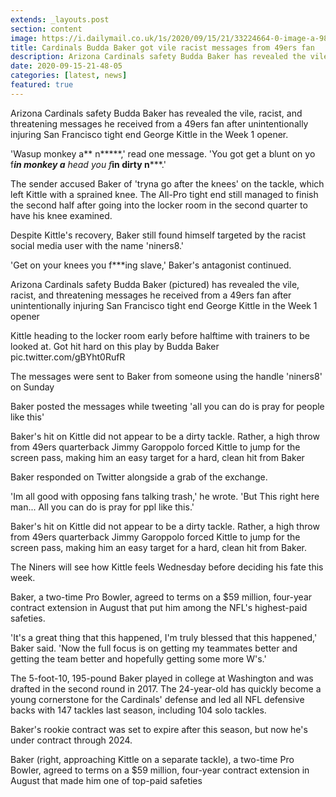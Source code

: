 ```yaml
---
extends: _layouts.post
section: content
image: https://i.dailymail.co.uk/1s/2020/09/15/21/33224664-0-image-a-98_1600201051134.jpg 
title: Cardinals Budda Baker got vile racist messages from 49ers fan 
description: Arizona Cardinals safety Budda Baker has revealed the vile, racist, and threatening messages he received from a 49ers fan after unintentionally injuring San Francisco tight end George Kittle. 
date: 2020-09-15-21-48-05 
categories: [latest, news] 
featured: true 
--- 
```

Arizona Cardinals safety Budda Baker has revealed the vile, racist, and threatening messages he received from a 49ers fan after unintentionally injuring San Francisco tight end George Kittle in the Week 1 opener.

'Wasup monkey a** n*****,' read one message. 'You got get a blunt on yo f***in monkey a** head you f***in dirty n*****.'

The sender accused Baker of 'tryna go after the knees' on the tackle, which left Kittle with a sprained knee. The All-Pro tight end still managed to finish the second half after going into the locker room in the second quarter to have his knee examined.

Despite Kittle's recovery, Baker still found himself targeted by the racist social media user with the name 'niners8.'

'Get on your knees you f***ing slave,' Baker's antagonist continued.

Arizona Cardinals safety Budda Baker (pictured) has revealed the vile, racist, and threatening messages he received from a 49ers fan after unintentionally injuring San Francisco tight end George Kittle in the Week 1 opener

Kittle heading to the locker room early before halftime with trainers to be looked at. Got hit hard on this play by Budda Baker pic.twitter.com/gBYht0RufR

The messages were sent to Baker from someone using the handle 'niners8' on Sunday 

Baker posted the messages while tweeting 'all you can do is pray for people like this'

Baker's hit on Kittle did not appear to be a dirty tackle. Rather, a high throw from 49ers quarterback Jimmy Garoppolo forced Kittle to jump for the screen pass, making him an easy target for a hard, clean hit from Baker

Baker responded on Twitter alongside a grab of the exchange.

'Im all good with opposing fans talking trash,' he wrote. 'But This right here man... All you can do is pray for ppl like this.'

Baker's hit on Kittle did not appear to be a dirty tackle. Rather, a high throw from 49ers quarterback Jimmy Garoppolo forced Kittle to jump for the screen pass, making him an easy target for a hard, clean hit from Baker.

The Niners will see how Kittle feels Wednesday before deciding his fate this week.

Baker, a two-time Pro Bowler, agreed to terms on a $59 million, four-year contract extension in August that put him among the NFL's highest-paid safeties.

'It's a great thing that this happened, I'm truly blessed that this happened,' Baker said. 'Now the full focus is on getting my teammates better and getting the team better and hopefully getting some more W's.'

The 5-foot-10, 195-pound Baker played in college at Washington and was drafted in the second round in 2017. The 24-year-old has quickly become a young cornerstone for the Cardinals' defense and led all NFL defensive backs with 147 tackles last season, including 104 solo tackles.

Baker's rookie contract was set to expire after this season, but now he's under contract through 2024.

Baker (right, approaching Kittle on a separate tackle), a two-time Pro Bowler, agreed to terms on a $59 million, four-year contract extension in August that made him one of top-paid safeties

